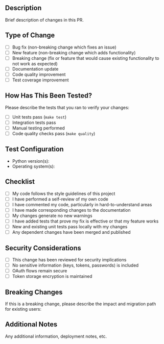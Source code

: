 ## Description

Brief description of changes in this PR.

## Type of Change

- [ ] Bug fix (non-breaking change which fixes an issue)
- [ ] New feature (non-breaking change which adds functionality)
- [ ] Breaking change (fix or feature that would cause existing functionality to not work as expected)
- [ ] Documentation update
- [ ] Code quality improvement
- [ ] Test coverage improvement

## How Has This Been Tested?

Please describe the tests that you ran to verify your changes:

- [ ] Unit tests pass (`make test`)
- [ ] Integration tests pass
- [ ] Manual testing performed
- [ ] Code quality checks pass (`make quality`)

## Test Configuration

- Python version(s): 
- Operating system(s):

## Checklist

- [ ] My code follows the style guidelines of this project
- [ ] I have performed a self-review of my own code
- [ ] I have commented my code, particularly in hard-to-understand areas
- [ ] I have made corresponding changes to the documentation
- [ ] My changes generate no new warnings
- [ ] I have added tests that prove my fix is effective or that my feature works
- [ ] New and existing unit tests pass locally with my changes
- [ ] Any dependent changes have been merged and published

## Security Considerations

- [ ] This change has been reviewed for security implications
- [ ] No sensitive information (keys, tokens, passwords) is included
- [ ] OAuth flows remain secure
- [ ] Token storage encryption is maintained

## Breaking Changes

If this is a breaking change, please describe the impact and migration path for existing users:

## Additional Notes

Any additional information, deployment notes, etc. 